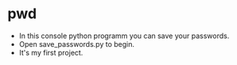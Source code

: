 # pwd
- In this console python programm you can save your passwords.
- Open save_passwords.py to begin.
- It's my first project.